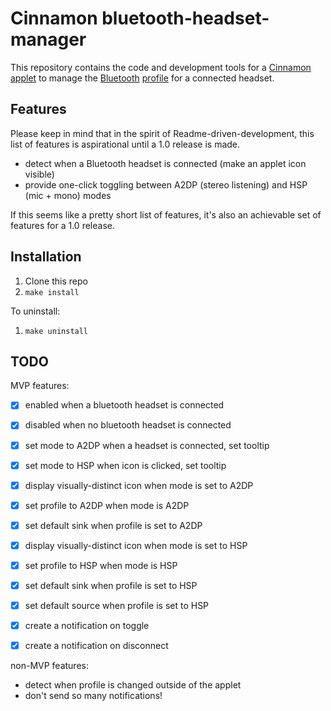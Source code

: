 # Cinnamon bluetooth-headset-manager

This repository contains the code and development tools for a [Cinnamon][] [applet][] to manage the [Bluetooth][] [profile][] for a connected headset.

  [Cinnamon]: https://en.wikipedia.org/wiki/Cinnamon_(software)
  [applet]: https://cinnamon-spices.linuxmint.com/applets
  [Bluetooth]: https://en.wikipedia.org/wiki/Bluetooth
  [profile]: https://en.wikipedia.org/wiki/List_of_Bluetooth_profiles


## Features

Please keep in mind that in the spirit of Readme-driven-development, this list of features is aspirational until a 1.0 release is made.

* detect when a Bluetooth headset is connected (make an applet icon visible)
* provide one-click toggling between A2DP (stereo listening) and HSP (mic + mono) modes

If this seems like a pretty short list of features, it's also an achievable set of features for a 1.0 release.


## Installation

1. Clone this repo
2. `make install`

To uninstall:

1. `make uninstall`


## TODO

MVP features:

- [x] enabled when a bluetooth headset is connected
- [x] disabled when no bluetooth headset is connected

- [x] set mode to A2DP when a headset is connected, set tooltip
- [x] set mode to HSP when icon is clicked, set tooltip

- [x] display visually-distinct icon when mode is set to A2DP
- [x] set profile to A2DP when mode is A2DP
- [x] set default sink when profile is set to A2DP

- [x] display visually-distinct icon when mode is set to HSP
- [x] set profile to HSP when mode is HSP
- [x] set default sink when profile is set to HSP
- [x] set default source when profile is set to HSP

- [x] create a notification on toggle
- [x] create a notification on disconnect


non-MVP features:

- detect when profile is changed outside of the applet
- don't send so many notifications!
